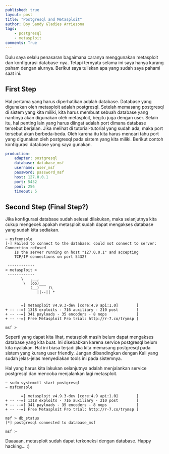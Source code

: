 ```yaml
---
published: true
layout: post
title: "Postgresql and Metasploit"
author: Boy Sandy Gladies Arriezona
tags:
    - postgresql
    - metasploit
comments: True
---
```


Dulu saya selalu penasaran bagaimana caranya menggunakan metasploit dan konfigurasi database-nya. Tetapi ternyata selama ini saya hanya kurang paham dengan alurnya. Berikut saya tuliskan apa yang sudah saya pahami saat ini.

## First Step

Hal pertama yang harus diperhatikan adalah database. Database yang digunakan oleh metasploit adalah postgresql. Setelah memasang postgresql di sistem yang kita miliki, kita harus membuat sebuah database yang nantinya akan digunakan oleh metasploit, begitu juga dengan user. Selain itu, hal penting lain yang harus diingat adalah port dimana database tersebut berjalan. Jika melihat di tutorial-tutorial yang sudah ada, maka port tersebut akan berbeda-beda. Oleh karena itu kita harus mencari tahu port yang digunakan oleh postgresql pada sistem yang kita miliki. Berikut contoh konfigurasi database yang saya gunakan.

``` yaml
production:
    adapter: postgresql
    database: database_msf
    username: user_msf
    password: password_msf
    host: 127.0.0.1
    port: 5432
    pool: 256
    timeout: 5
```

## Second Step (Final Step?)

Jika konfigurasi database sudah selesai dilakukan, maka selanjutnya kita cukup mengecek apakah metasploit sudah dapat mengakses database yang sudah kita sediakan.

``` shell
~ msfconsole
[-] Failed to connect to the database: could not connect to server: Connection refused
    Is the server running on host "127.0.0.1" and accepting
    TCP/IP connections on port 5432?

 ------------
< metasploit >
 ------------
       \   ,__,
        \  (oo)___
           (__)    )\
              ||--|| *


       =[ metasploit v4.9.3-dev [core:4.9 api:1.0]        ]
+ -- --=[ 1318 exploits - 716 auxiliary - 210 post        ]
+ -- --=[ 341 payloads - 35 encoders - 8 nops             ]
+ -- --=[ Free Metasploit Pro trial: http://r-7.co/trymsp ]

msf >
```

Seperti yang dapat kita lihat, metasploit masih belum dapat mengakses database yang kita buat. Ini disebabkan karena service postgresql belum kita nyalakan. Hal ini biasa terjadi jika kita memasang postgresql pada sistem yang kurang user friendly. Jangan dibandingkan dengan Kali yang sudah jelas-jelas menyediakan tools ini pada sistemnya.

Hal yang harus kita lakukan selanjutnya adalah menjalankan service postgresql dan mencoba menjalankan lagi metasploit.

``` shell
~ sudo systemctl start postgresql
~ msfconsole

       =[ metasploit v4.9.3-dev [core:4.9 api:1.0]        ]
+ -- --=[ 1318 exploits - 716 auxiliary - 210 post        ]
+ -- --=[ 341 payloads - 35 encoders - 8 nops             ]
+ -- --=[ Free Metasploit Pro trial: http://r-7.co/trymsp ]

msf > db_status
[*] postgresql connected to database_msf

msf >
```

Daaaaan, metasploit sudah dapat terkoneksi dengan database. Happy hacking… :)
